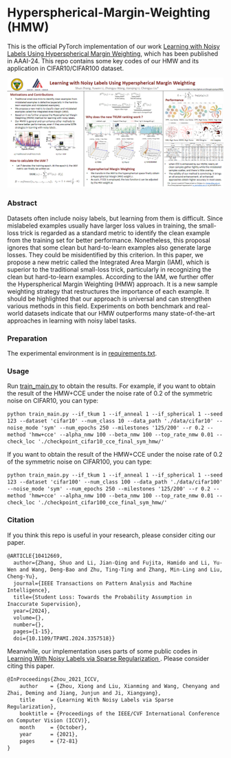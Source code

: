 # Hyperspherical-Margin-Weighting (HMW)
This is the official PyTorch implementation of our work [Learning with Noisy Labels Using Hyperspherical Margin Weighting](https://assets.underline.io/lecture/92576/paper/d8dd287c7e8050f705e12e122847cdb0.pdf?Expires=1709020119&Signature=u-yG0NYH~LDQ-E1mYtHjivLzuNVTDqjD1Q3b4U~vTbFTRu9x2Y~~7Z7wBW8h3rQx7V9seEOVqFCESla4Kr7Akk8UZrwSf00DEioV-tCR1BvSza3pk8t3l2h4yS29r9iBPF6WC~IAQ0kO-2~Mw7q5f0lzpSLqooj6p0cYpCP1z8DdoVmRR9hRjjSCzPC3zPxI4yZuwIY0kr7bhnOsXP0X4WUmcf45rk1oIT9HDdwpPmVW~drxuOlPbeyiwGR6gmlH~a2R6hf~vKOv~kRb8OcA5ITEcZde~ZxFlg7g~wGczzA4l0fRqwvjhjg36djVFJcHlP2juf1uXQuZBlXOi2yXbw__&Key-Pair-Id=K2CNXR0DE4O7J0), which has been published in AAAI-24. This repo contains some key codes of our HMW and its application in CIFAR10/CIFAR100 dataset.<br>
<div align=center>
<img width="800" src="https://github.com/Zhangshuojackpot/HMW/blob/main/4766.png"/>
</div>

### Abstract
Datasets often include noisy labels, but learning from them is difficult. Since mislabeled examples usually have larger loss values in training, the small-loss trick is regarded as a standard metric to identify the clean example from the training set for better performance. Nonetheless, this proposal ignores that some clean but hard-to-learn examples also generate large losses. They could be misidentified by this criterion. In this paper, we propose a new metric called the Integrated Area Margin (IAM), which is superior to the traditional small-loss trick, particularly in recognizing the clean but hard-to-learn examples. According to the IAM, we further offer the Hyperspherical Margin Weighting (HMW) approach. It is a new sample weighting strategy that restructures the importance of each example. It should be highlighted that our approach is universal and can strengthen various methods in this field. Experiments on both benchmark and real-world datasets indicate that our HMW outperforms many state-of-the-art approaches in learning with noisy label tasks.

### Preparation
The experimental environment is in [requirements.txt](https://github.com/Zhangshuojackpot/Student-Loss/blob/main/requirements.txt).<br>

### Usage
Run [train_main.py](https://github.com/Zhangshuojackpot/HMW/blob/main/HMW_upload/train_main.py) to obtain the results. For example, if you want to obtain the result of the HMW+CCE under the noise rate of 0.2 of the symmetric noise on CIFAR10, you can type:<br>
```
python train_main.py --if_tkum 1 --if_anneal 1 --if_spherical 1 --seed 123 --dataset 'cifar10' --num_class 10 --data_path './data/cifar10' --noise_mode 'sym' --num_epochs 250 --milestones '125/200' --r 0.2 --method 'hmw+cce' --alpha_nmw 100 --beta_nmw 100 --top_rate_nmw 0.01 --check_loc './checkpoint_cifar10_cce_final_sym_hmw/'

```

If you want to obtain the result of the HMW+CCE under the noise rate of 0.2 of the symmetric noise on CIFAR100, you can type:<br>
```
python train_main.py --if_tkum 1 --if_anneal 1 --if_spherical 1 --seed 123 --dataset 'cifar100' --num_class 100 --data_path './data/cifar100' --noise_mode 'sym' --num_epochs 250 --milestones '125/200' --r 0.2 --method 'hmw+cce' --alpha_nmw 100 --beta_nmw 100 --top_rate_nmw 0.01 --check_loc './checkpoint_cifar100_cce_final_sym_hmw/'

```

### Citation
If you think this repo is useful in your research, please consider citing our paper.
```
@ARTICLE{10412669,
  author={Zhang, Shuo and Li, Jian-Qing and Fujita, Hamido and Li, Yu-Wen and Wang, Deng-Bao and Zhu, Ting-Ting and Zhang, Min-Ling and Liu, Cheng-Yu},
  journal={IEEE Transactions on Pattern Analysis and Machine Intelligence}, 
  title={Student Loss: Towards the Probability Assumption in Inaccurate Supervision}, 
  year={2024},
  volume={},
  number={},
  pages={1-15},
  doi={10.1109/TPAMI.2024.3357518}}
```
Meanwhile, our implementation uses parts of some public codes in [Learning With Noisy Labels via Sparse Regularization
](https://openaccess.thecvf.com/content/ICCV2021/html/Zhou_Learning_With_Noisy_Labels_via_Sparse_Regularization_ICCV_2021_paper.html). Please consider citing this paper.
```
@InProceedings{Zhou_2021_ICCV,
    author    = {Zhou, Xiong and Liu, Xianming and Wang, Chenyang and Zhai, Deming and Jiang, Junjun and Ji, Xiangyang},
    title     = {Learning With Noisy Labels via Sparse Regularization},
    booktitle = {Proceedings of the IEEE/CVF International Conference on Computer Vision (ICCV)},
    month     = {October},
    year      = {2021},
    pages     = {72-81}
}
```
